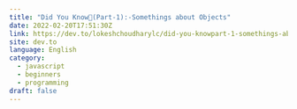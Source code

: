 ```yaml
---
title: "Did You Know🤔(Part-1):-Somethings about Objects"
date: 2022-02-20T17:51:30Z
link: https://dev.to/lokeshchoudharylc/did-you-knowpart-1-somethings-about-objects-me1?utm_medium=RSS&utm_source=news.12bit.vn
site: dev.to
language: English
category:
  - javascript
  - beginners
  - programming
draft: false
---
```

